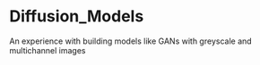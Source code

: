 # Diffusion_Models
An experience with building models like GANs with greyscale and multichannel images
